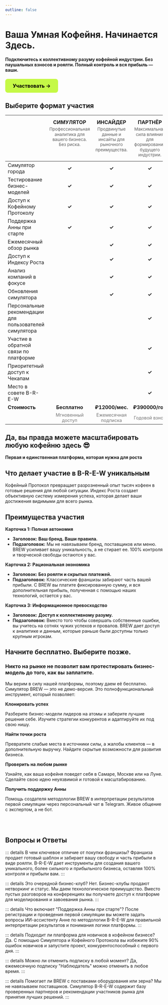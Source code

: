 ```yaml
---
outline: false
---
```


# Ваша Умная Кофейня. Начинается Здесь.

**Подключитесь к коллективному разуму кофейной индустрии. Без паушальных взносов и роялти. Полный контроль и вся прибыль — ваши.**

<div class="start-button-container">
  <a href="/radar/overview" class="btn btn-primary"  rel="noopener noreferrer">Участвовать →</a>
</div>

## Выберите формат участия

<table>
  <thead>
    <tr style="background-color: var(--vp-c-bg-soft);">
      <th style="text-transform: uppercase; color: var(--vp-c-text-1);"></th>
      <th style="text-align: center; vertical-align: top; padding-top: 12px; padding-bottom: 12px;">
        <span style="text-transform: uppercase; color: var(--vp-c-text-1);">Симулятор</span>
        <span style="display: block; margin-top: 4px; font-size: 0.85em; font-weight: normal; opacity: 0.7; text-transform: none; line-height: 1.2;">Профессиональная аналитика для вашего бизнеса. Без риска.</span>
      </th>
      <th style="text-align: center; vertical-align: top; padding-top: 12px; padding-bottom: 12px;">
        <span style="text-transform: uppercase; color: var(--vp-c-text-1);">Инсайдер</span>
        <span style="display: block; margin-top: 4px; font-size: 0.85em; font-weight: normal; opacity: 0.7; text-transform: none; line-height: 1.2;">Продвинутые данные и инсайты для рыночного преимущества.</span>
      </th>
      <th style="text-align: center; vertical-align: top; padding-top: 12px; padding-bottom: 12px;">
        <span style="text-transform: uppercase; color: var(--vp-c-text-1);">Партнёр</span>
        <span style="display: block; margin-top: 4px; font-size: 0.85em; font-weight: normal; opacity: 0.7; text-transform: none; line-height: 1.2;">Максимальная сила влияния для формирования будущего индустрии.</span>
      </th>
    </tr>
  </thead>
  <tbody>
    <tr style="background-color: var(--vp-c-bg);">
      <td>Симулятор города</td>
      <td style="text-align: center; color: var(--vp-c-brand-2); font-weight: bold;">✓</td>
      <td style="text-align: center; color: var(--vp-c-brand-2); font-weight: bold;">✓</td>
      <td style="text-align: center; color: var(--vp-c-brand-2); font-weight: bold;">✓</td>
    </tr>
    <tr style="background-color: var(--vp-c-bg);">
      <td>Тестирование бизнес-моделей</td>
      <td style="text-align: center; color: var(--vp-c-brand-2); font-weight: bold;">✓</td>
      <td style="text-align: center; color: var(--vp-c-brand-2); font-weight: bold;">✓</td>
      <td style="text-align: center; color: var(--vp-c-brand-2); font-weight: bold;">✓</td>
    </tr>
    <tr style="background-color: var(--vp-c-bg);">
      <td>Доступ к Кофейному Протоколу</td>
      <td style="text-align: center; color: var(--vp-c-brand-2); font-weight: bold;">✓</td>
      <td style="text-align: center; color: var(--vp-c-brand-2); font-weight: bold;">✓</td>
      <td style="text-align: center; color: var(--vp-c-brand-2); font-weight: bold;">✓</td>
    </tr>
    <tr style="background-color: var(--vp-c-bg);">
      <td>Поддержка Анны при старте</td>
      <td style="text-align: center; color: var(--vp-c-brand-2); font-weight: bold;">✓</td>
      <td style="text-align: center; color: var(--vp-c-brand-2); font-weight: bold;">✓</td>
      <td style="text-align: center; color: var(--vp-c-brand-2); font-weight: bold;">✓</td>
    </tr>
    <tr style="background-color: var(--vp-c-bg);">
      <td>Ежемесячный обзор рынка</td>
      <td style="text-align: center;"></td>
      <td style="text-align: center; color: var(--vp-c-brand-2); font-weight: bold;">✓</td>
      <td style="text-align: center; color: var(--vp-c-brand-2); font-weight: bold;">✓</td>
    </tr>
    <tr style="background-color: var(--vp-c-bg);">
      <td>Доступ к Индексу Роста</td>
      <td style="text-align: center;"></td>
      <td style="text-align: center; color: var(--vp-c-brand-2); font-weight: bold;">✓</td>
      <td style="text-align: center; color: var(--vp-c-brand-2); font-weight: bold;">✓</td>
    </tr>
    <tr style="background-color: var(--vp-c-bg);">
      <td>Анализ компаний в фокусе</td>
      <td style="text-align: center;"></td>
      <td style="text-align: center; color: var(--vp-c-brand-2); font-weight: bold;">✓</td>
      <td style="text-align: center; color: var(--vp-c-brand-2); font-weight: bold;">✓</td>
    </tr>
    <tr style="background-color: var(--vp-c-bg);">
      <td>Обновления симулятора</td>
      <td style="text-align: center;"></td>
      <td style="text-align: center; color: var(--vp-c-brand-2); font-weight: bold;">✓</td>
      <td style="text-align: center; color: var(--vp-c-brand-2); font-weight: bold;">✓</td>
    </tr>
    <tr style="background-color: var(--vp-c-bg);">
      <td>Персональные рекомендации для пользователей симулятора</td>
      <td style="text-align: center;"></td>
      <td style="text-align: center;"></td>
      <td style="text-align: center; color: var(--vp-c-brand-2); font-weight: bold;">✓</td>
    </tr>
    <tr style="background-color: var(--vp-c-bg);">
      <td>Участие в обратной связи по платформе</td>
      <td style="text-align: center;"></td>
      <td style="text-align: center;"></td>
      <td style="text-align: center; color: var(--vp-c-brand-2); font-weight: bold;">✓</td>
    </tr>
    <tr style="background-color: var(--vp-c-bg);">
      <td>Приоритетный доступ к Чекапам</td>
      <td style="text-align: center;"></td>
      <td style="text-align: center;"></td>
      <td style="text-align: center; color: var(--vp-c-brand-2); font-weight: bold;">✓</td>
    </tr>
    <tr style="background-color: var(--vp-c-bg);">
      <td>Место в совете B-R-E-W</td>
      <td style="text-align: center;"></td>
      <td style="text-align: center;"></td>
      <td style="text-align: center; color: var(--vp-c-brand-2); font-weight: bold;">✓</td>
    </tr>
    <tr style="background-color: var(--vp-c-bg-soft);">
      <td><strong>Стоимость</strong></td>
      <td style="text-align: center; white-space: nowrap;"><strong>Бесплатно</strong></td>
      <td style="text-align: center; white-space: nowrap;"><strong>₽12000/мес.</strong></td>
      <td style="text-align: center; white-space: nowrap;"><strong>₽390000/год</strong></td>
    </tr>
    <tr style="background-color: var(--vp-c-bg);">
      <td></td>
      <td style="text-align: center; font-size: 0.9em; opacity: 0.6;">Мгновенный доступ</td>
      <td style="text-align: center; font-size: 0.9em; opacity: 0.6;">Ежемесячная подписка</td>
      <td style="text-align: center; font-size: 0.9em; opacity: 0.6;">Годовой взнос</td>
    </tr>
  </tbody>
</table>


## Да, вы правда можете масштабировать любую кофейню здесь 😎

**Первая и единственная платформа, которая нужна для роста**

<FeaturesGrid />
  

## Что делает участие в B-R-E-W уникальным

Кофейный Протокол превращает разрозненный опыт тысяч кофеен в готовые решения для любой ситуации. Индекс Роста создает объективную систему измерения успеха, которая делает ваши достижения видимыми для всего рынка.

<InstrumentsGrid />

## Преимущества участия

**Карточка 1: Полная автономия**

- **Заголовок:** **Ваш бренд. Ваши правила.**
- **Подзаголовок:** Мы не навязываем бренд, поставщиков или меню. BREW усиливает вашу уникальность, а не стирает ее. 100% контроля и творческой свободы остаются у вас.

**Карточка 2: Рациональная экономика**

- **Заголовок:** **Без роялти и скрытых платежей.**
- **Подзаголовок:** Классические франшизы забирают часть вашей прибыли. С BREW вы платите фиксированную сумму, и вся дополнительная прибыль, полученная с помощью наших технологий, остается у вас.

**Карточка 3: Информационное превосходство**

- **Заголовок:** **Доступ к коллективному разуму.**
- **Подзаголовок:** Вместо того чтобы совершать собственные ошибки, вы учитесь на сотнях чужих успехов и провалов. BREW дает доступ к аналитике и данным, которые раньше были доступны только крупным игрокам.


## **Начните бесплатно. Выберите позже.**

### Никто на рынке не позволит вам протестировать бизнес-модель до того, как вы заплатите.

Мы верим в силу нашей платформы, поэтому даем её бесплатно. Симулятор BREW — это не демо-версия. Это полнофункциональный инструмент, который позволяет:

  

**Клонировать успех**

Разберите бизнес-модели лидеров на атомы и заберите лучшие решения себе. Изучите стратегии конкурентов и адаптируйте их под свою нишу.

  

**Найти точки роста**

Превратите слабые места в источники силы, а жалобы клиентов — в дополнительную выручку. Найдите скрытые возможности для развития бизнеса.

  

**Проверить на любом рынке**

Узнайте, как ваша кофейня поведет себя в Самаре, Москве или на Луне. Сделайте свою идею неуязвимой и готовой к масштабированию.

  

**Получить поддержку Анны**

Помощь создателя методологии BREW в интерпретации результатов первой симуляции через персональный чат в Telegram. Живое общение с экспертом, а не бот.

  

<br>

<br>


  

## Вопросы и Ответы

::: details В чем ключевое отличие от покупки франшизы?
Франшиза продает готовый шаблон и забирает вашу свободу и часть прибыли в виде роялти. B-R-E-W дает инструменты для создания вашего уникального, более сильного и прибыльного бизнеса, оставляя 100% контроля и прибыли вам.
:::

::: details Это очередной бизнес-клуб?
Нет. Бизнес-клубы продают нетворкинг и статус. Мы даем технологическое преимущество. Вместо пустых разговоров на конференциях вы получаете доступ к платформе для моделирования и завоевания рынка.
:::

::: details Что включает "Поддержка Анны при старте"?
После регистрации и проведения первой симуляции вы можете задать вопросы ИИ-ассистенту Анне по методологии B-R-E-W для правильной интерпретации результатов и понимания логики платформы.
:::

::: details Подходит ли платформа для новичков в кофейном бизнесе?
Да. С помощью Симулятора и Кофейного Протокола вы избежите 90% ошибок новичков и запустите проект, конкурентоспособный с первого дня.
:::

::: details Можно ли отменить подписку в любой момент?
Да, ежемесячную подписку "Наблюдатель" можно отменить в любое время.
:::

::: details Помогает ли BREW с поставками оборудования или зерна?
Мы не навязываем поставщиков. Симулятор B-R-E-W содержит базу проверенных партнеров и рекомендации участников рынка для принятия лучших решений.
:::

<style>
/* --- ОБЩИЕ СТИЛИ ДЛЯ ВСЕХ КНОПОК --- */
.btn {
  display: inline-block;
  padding: 12px 24px;
  border-radius: 8px;
  font-weight: 700;
  font-size: 16px;
  text-align: center;
  text-decoration: none;
  transition: all 0.3s ease;
  cursor: pointer;
  border: none;
  margin: 10px 0;
}

.btn:hover {
  transform: translateY(-2px);
  text-decoration: none !important;
}

/* --- СТИЛЬ ОСНОВНОЙ КНОПКИ (ЯРКАЯ) --- */
.btn-primary {
  background-color: #C5F946; /* Яркий лаймовый */
  color: #000 !important;
}

.btn-primary:hover {
  background-color: #347b6c; /* Темный при наведении */
  color: white !important;
}

/* --- Контейнер для отдельной кнопки --- */
.start-button-container {
  margin: 20px 0;
  text-align: left;
}

.start-button-container .btn {
  display: inline-block;
  margin: 0;
}
</style>

